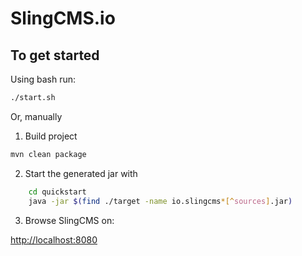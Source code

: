 # SlingCMS.io

## To get started

Using bash run:

```bash
./start.sh
```

Or, manually

1. Build project 

```bash
mvn clean package
```

2. Start the generated jar with

```bash
    cd quickstart
    java -jar $(find ./target -name io.slingcms*[^sources].jar)
```

3. Browse SlingCMS on:

[http://localhost:8080](http://localhost:8080)

